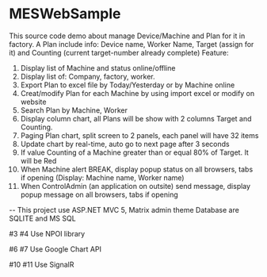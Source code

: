 # MESWebSample
This source code demo about manage Device/Machine and Plan for it in factory.
A Plan include info: Device name, Worker Name, Target (assign for it) and Counting (current target-number already complete)
Feature:
1. Display list of Machine and status online/offline
2. Display list of: Company, factory, worker.
3. Export Plan to excel file by Today/Yesterday or by Machine online
4. Creat/modify Plan for each Machine by using import excel or modify on website
5. Search Plan by Machine, Worker
6. Display column chart, all Plans will be show with 2 columns Target and Counting.
7. Paging Plan chart, split screen to 2 panels, each panel will have 32 items
8. Update chart by real-time, auto go to next page after 3 seconds
9. If value Counting of a Machine greater than or equal 80% of Target. It will be Red
10. When Machine alert BREAK, display popup status on all browsers, tabs if opening (Display: Machine name, Worker name)
11. When ControlAdmin (an application on outsite) send message, display popup message on all browsers, tabs if opening

--
This project use ASP.NET MVC 5, Matrix admin theme
Database are SQLITE and MS SQL

#3 #4
Use NPOI library

#6 #7
Use Google Chart API

#10 #11
Use SignalR
